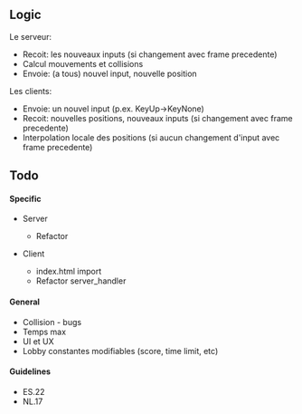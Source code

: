 ## Logic
Le serveur:
- Recoit: les nouveaux inputs (si changement avec frame precedente)
- Calcul mouvements et collisions
- Envoie: (a tous) nouvel input, nouvelle position
  
Les clients:
- Envoie: un nouvel input (p.ex. KeyUp->KeyNone)
- Recoit: nouvelles positions, nouveaux inputs (si changement avec frame precedente)
- Interpolation locale des positions (si aucun changement d'input avec frame precedente)

## Todo

#### Specific
- Server
  - Refactor

- Client
  - index.html import 
  - Refactor server_handler
#### General
- Collision - bugs
- Temps max
- UI et UX
- Lobby constantes modifiables (score, time limit, etc)

#### Guidelines
- ES.22
- NL.17
